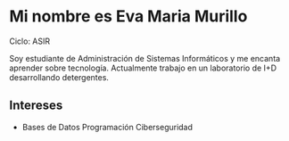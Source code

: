 # Mi nombre es Eva Maria Murillo

Ciclo: ASIR

Soy estudiante de Administración de Sistemas Informáticos y me encanta aprender sobre tecnología. Actualmente trabajo en un laboratorio de I+D desarrollando detergentes.

## Intereses
- Bases de Datos
Programación
 Ciberseguridad
